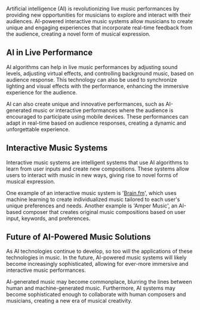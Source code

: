 
Artificial intelligence (AI) is revolutionizing live music performances by providing new opportunities for musicians to explore and interact with their audiences. AI-powered interactive music systems allow musicians to create unique and engaging experiences that incorporate real-time feedback from the audience, creating a novel form of musical expression.

AI in Live Performance
----------------------

AI algorithms can help in live music performances by adjusting sound levels, adjusting virtual effects, and controlling background music, based on audience response. This technology can also be used to synchronize lighting and visual effects with the performance, enhancing the immersive experience for the audience.

AI can also create unique and innovative performances, such as AI-generated music or interactive performances where the audience is encouraged to participate using mobile devices. These performances can adapt in real-time based on audience responses, creating a dynamic and unforgettable experience.

Interactive Music Systems
-------------------------

Interactive music systems are intelligent systems that use AI algorithms to learn from user inputs and create new compositions. These systems allow users to interact with music in new ways, giving rise to novel forms of musical expression.

One example of an interactive music system is '[Brain.fm](http://Brain.fm)', which uses machine learning to create individualized music tailored to each user's unique preferences and needs. Another example is 'Amper Music', an AI-based composer that creates original music compositions based on user input, keywords, and preferences.

Future of AI-Powered Music Solutions
------------------------------------

As AI technologies continue to develop, so too will the applications of these technologies in music. In the future, AI-powered music systems will likely become increasingly sophisticated, allowing for ever-more immersive and interactive music performances.

AI-generated music may become commonplace, blurring the lines between human and machine-generated music. Furthermore, AI systems may become sophisticated enough to collaborate with human composers and musicians, creating a new era of musical creativity.
